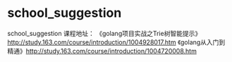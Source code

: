 # school_suggestion
school_suggestion
课程地址：
《golang项目实战之Trie树智能提示》 http://study.163.com/course/introduction/1004928017.htm
《golang从入门到精通》http://study.163.com/course/introduction/1004720008.htm
